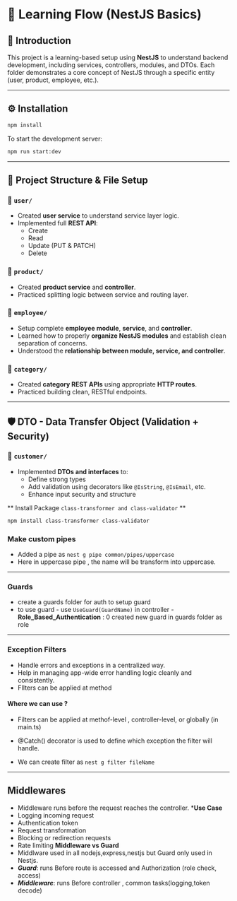 # 🧠 Learning Flow (NestJS Basics)

## 📘 Introduction

This project is a learning-based setup using **NestJS** to understand backend development, including services, controllers, modules, and DTOs. Each folder demonstrates a core concept of NestJS through a specific entity (user, product, employee, etc.).

---

## ⚙️ Installation

```bash
npm install
```

To start the development server:

```bash
npm run start:dev
```

---

## 📁 Project Structure & File Setup

### 🔹 `user/`

- Created **user service** to understand service layer logic.
- Implemented full **REST API**:
  - Create
  - Read
  - Update (PUT & PATCH)
  - Delete

### 🔹 `product/`

- Created **product service** and **controller**.
- Practiced splitting logic between service and routing layer.

### 🔹 `employee/`

- Setup complete **employee module**, **service**, and **controller**.
- Learned how to properly **organize NestJS modules** and establish clean separation of concerns.
- Understood the **relationship between module, service, and controller**.

### 🔹 `category/`

- Created **category REST APIs** using appropriate **HTTP routes**.
- Practiced building clean, RESTful endpoints.

---

## 🛡️ DTO - Data Transfer Object (Validation + Security)

### 🔸 `customer/`

- Implemented **DTOs and interfaces** to:
  - Define strong types
  - Add validation using decorators like `@IsString`, `@IsEmail`, etc.
  - Enhance input security and structure

** Install Package `class-transformer and class-validator` **

```bash
npm install class-transformer class-validator

```

### Make custom pipes

- Added a pipe as `nest g pipe common/pipes/uppercase`
- Here in uppercase pipe , the name will be transform into uppercase.

---

### Guards

- create a guards folder for auth to setup guard
- to use guard - use `UseGuard(GuardName)` in controller -**Role_Based_Authentication** : 0 created new guard in guards folder as role

---
### Exception Filters
- Handle errors and exceptions in a centralized way.
- Help in managing app-wide error handling logic cleanly and consistently.
- FIlters can be applied at method

#### Where we can use ?
- Filters can be applied at methof-level , controller-level, or globally (in main.ts)
- @Catch() decorator is used to define which exception the filter will handle.

- We can create filter as `` nest g filter fileName ``

---

## Middlewares
- Middleware runs before the request reaches the controller.
***Use Case**
- Logging incoming request
- Authentication token
- Request transformation
- Blocking or redirection requests
- Rate limiting
**Middleware vs Guard**
- Middlware used in all nodejs,express,nestjs but Guard only used in Nestjs.
- ***Guard***: runs Before route is accessed and Authorization (role check, access)
- ***Middleware***: runs Before controller , common tasks(logging,token decode)

